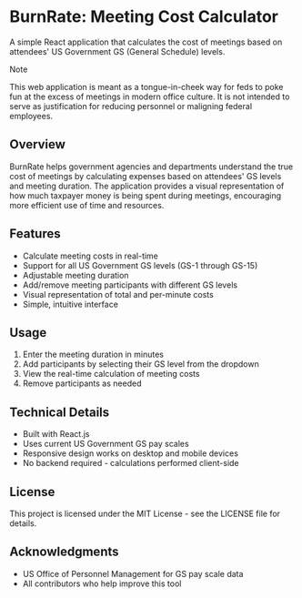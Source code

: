 # BurnRate: Meeting Cost Calculator

A simple React application that calculates the cost of meetings based on attendees' US Government GS (General Schedule) levels.

> [!NOTE]
> This web application is meant as a tongue-in-cheek way for feds to poke fun at the excess of meetings in modern office culture. It is not intended to serve as justification for reducing personnel or maligning federal employees.

## Overview

BurnRate helps government agencies and departments understand the true cost of meetings by calculating expenses based on attendees' GS levels and meeting duration. The application provides a visual representation of how much taxpayer money is being spent during meetings, encouraging more efficient use of time and resources.

## Features

- Calculate meeting costs in real-time
- Support for all US Government GS levels (GS-1 through GS-15)
- Adjustable meeting duration
- Add/remove meeting participants with different GS levels
- Visual representation of total and per-minute costs
- Simple, intuitive interface

## Usage

1. Enter the meeting duration in minutes
2. Add participants by selecting their GS level from the dropdown
3. View the real-time calculation of meeting costs
4. Remove participants as needed

## Technical Details

- Built with React.js
- Uses current US Government GS pay scales
- Responsive design works on desktop and mobile devices
- No backend required - calculations performed client-side

## License

This project is licensed under the MIT License - see the LICENSE file for details.

## Acknowledgments

- US Office of Personnel Management for GS pay scale data
- All contributors who help improve this tool
